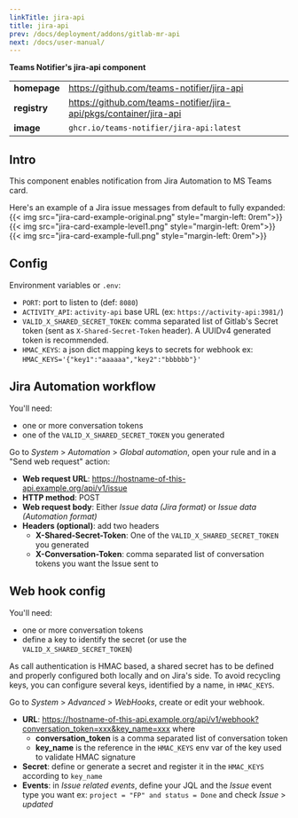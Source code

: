 ```yaml
---
linkTitle: jira-api
title: jira-api
prev: /docs/deployment/addons/gitlab-mr-api
next: /docs/user-manual/
---
```


**Teams Notifier's jira-api component**

|   |   |
|---|---|
| **homepage** | https://github.com/teams-notifier/jira-api |
| **registry** | https://github.com/teams-notifier/jira-api/pkgs/container/jira-api |
| **image** | `ghcr.io/teams-notifier/jira-api:latest` |

## Intro

This component enables notification from Jira Automation to MS Teams card.

Here's an example of a Jira issue messages from default to fully expanded:
{{< img src="jira-card-example-original.png" style="margin-left: 0rem">}}
{{< img src="jira-card-example-level1.png" style="margin-left: 0rem">}}
{{< img src="jira-card-example-full.png" style="margin-left: 0rem">}}

## Config

Environment variables or `.env`:

* `PORT`: port to listen to (def: `8080`)
* `ACTIVITY_API`: `activity-api` base URL (ex: `https://activity-api:3981/`)
* `VALID_X_SHARED_SECRET_TOKEN`: comma separated list of Gitlab's Secret token (sent as `X-Shared-Secret-Token` header). A UUIDv4 generated token is recommended.
* `HMAC_KEYS`: a json dict mapping keys to secrets for webhook ex: `HMAC_KEYS='{"key1":"aaaaaa","key2":"bbbbbb"}'`


## Jira Automation workflow

You'll need:
- one or more conversation tokens
- one of the `VALID_X_SHARED_SECRET_TOKEN` you generated

Go to *System* > *Automation* > *Global automation*, open your rule and in a "Send web request" action:

* **Web request URL**: https://hostname-of-this-api.example.org/api/v1/issue
* **HTTP method**: POST
* **Web request body**: Either *Issue data (Jira format)* or *Issue data (Automation format)*
* **Headers (optional)**: add two headers
  * **X-Shared-Secret-Token**: One of the `VALID_X_SHARED_SECRET_TOKEN` you generated
  * **X-Conversation-Token**: comma separated list of conversation tokens you want the Issue sent to

## Web hook config

You'll need:
- one or more conversation tokens
- define a key to identify the secret (or use the `VALID_X_SHARED_SECRET_TOKEN`)

As call authentication is HMAC based, a shared secret has to be defined and properly configured both locally and on Jira's side.
To avoid recycling keys, you can configure several keys, identified by a name, in `HMAC_KEYS`.

Go to *System* > *Advanced* > *WebHooks*, create or edit your webhook.

* **URL**: https://hostname-of-this-api.example.org/api/v1/webhook?conversation_token=xxx&key_name=xxx where
  * **conversation_token** is a comma separated list of conversation token
  * **key_name** is the reference in the `HMAC_KEYS` env var of the key used to validate HMAC signature
* **Secret**: define or generate a secret and register it in the `HMAC_KEYS` according to ``key_name``
* **Events**: in *Issue related events*, define your JQL and the *Issue* event type you want ex: `project = "FP" and status = Done` and check *Issue* > *updated*
